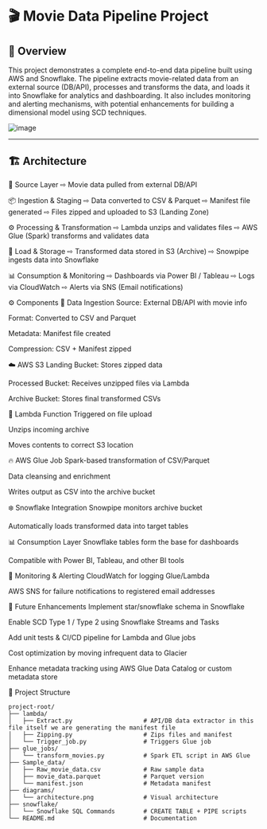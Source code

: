 # 🎬 Movie Data Pipeline Project

## 📌 Overview

This project demonstrates a complete end-to-end data pipeline built using AWS and Snowflake. The pipeline extracts movie-related data from an external source (DB/API), processes and transforms the data, and loads it into Snowflake for analytics and dashboarding. It also includes monitoring and alerting mechanisms, with potential enhancements for building a dimensional model using SCD techniques.

![image](https://github.com/user-attachments/assets/bf5d15c7-262a-4d28-96ff-b1d3ece22523)


---

## 🏗️ Architecture

📡 Source Layer
    ⇨ Movie data pulled from external DB/API

📦 Ingestion & Staging
    ⇨ Data converted to CSV & Parquet
    ⇨ Manifest file generated
    ⇨ Files zipped and uploaded to S3 (Landing Zone)

⚙️ Processing & Transformation
    ⇨ Lambda unzips and validates files
    ⇨ AWS Glue (Spark) transforms and validates data

🏁 Load & Storage
    ⇨ Transformed data stored in S3 (Archive)
    ⇨ Snowpipe ingests data into Snowflake

📊 Consumption & Monitoring
    ⇨ Dashboards via Power BI / Tableau
    ⇨ Logs via CloudWatch
    ⇨ Alerts via SNS (Email notifications)





⚙️ Components
🔄 Data Ingestion
Source: External DB/API with movie info

Format: Converted to CSV and Parquet

Metadata: Manifest file created

Compression: CSV + Manifest zipped

☁️ AWS S3
Landing Bucket: Stores zipped data

Processed Bucket: Receives unzipped files via Lambda

Archive Bucket: Stores final transformed CSVs

🧩 Lambda Function
Triggered on file upload

Unzips incoming archive

Moves contents to correct S3 location

🔥 AWS Glue Job
Spark-based transformation of CSV/Parquet

Data cleansing and enrichment

Writes output as CSV into the archive bucket

❄️ Snowflake Integration
Snowpipe monitors archive bucket

Automatically loads transformed data into target tables

📊 Consumption Layer
Snowflake tables form the base for dashboards

Compatible with Power BI, Tableau, and other BI tools

🚨 Monitoring & Alerting
CloudWatch for logging Glue/Lambda

AWS SNS for failure notifications to registered email addresses

🌟 Future Enhancements
Implement star/snowflake schema in Snowflake

Enable SCD Type 1 / Type 2 using Snowflake Streams and Tasks

Add unit tests & CI/CD pipeline for Lambda and Glue jobs

Cost optimization by moving infrequent data to Glacier

Enhance metadata tracking using AWS Glue Data Catalog or custom metadata store



📁 Project Structure

```plaintext
project-root/
├── lambda/
│   ├── Extract.py                    # API/DB data extractor in this file itself we are generating the manifest file
│   ├── Zipping.py                    # Zips files and manifest
│   └── Trigger_job.py                # Triggers Glue job
├── glue_jobs/
│   └── transform_movies.py           # Spark ETL script in AWS Glue
├── Sample_data/
│   ├── Raw_movie_data.csv            # Raw sample data
│   ├── movie_data.parquet            # Parquet version
│   └── manifest.json                 # Metadata manifest
├── diagrams/
│   └── architecture.png              # Visual architecture
├── snowflake/
│   └── Snowflake SQL Commands        # CREATE TABLE + PIPE scripts
└── README.md                         # Documentation
```
